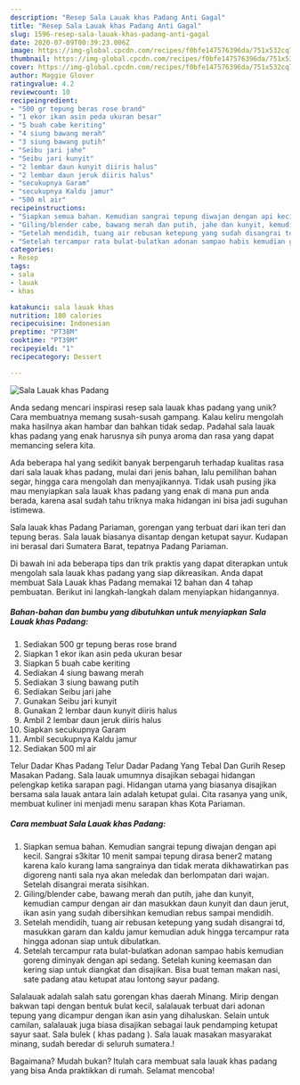 ```yaml
---
description: "Resep Sala Lauak khas Padang Anti Gagal"
title: "Resep Sala Lauak khas Padang Anti Gagal"
slug: 1596-resep-sala-lauak-khas-padang-anti-gagal
date: 2020-07-09T00:39:23.006Z
image: https://img-global.cpcdn.com/recipes/f0bfe147576396da/751x532cq70/sala-lauak-khas-padang-foto-resep-utama.jpg
thumbnail: https://img-global.cpcdn.com/recipes/f0bfe147576396da/751x532cq70/sala-lauak-khas-padang-foto-resep-utama.jpg
cover: https://img-global.cpcdn.com/recipes/f0bfe147576396da/751x532cq70/sala-lauak-khas-padang-foto-resep-utama.jpg
author: Maggie Glover
ratingvalue: 4.2
reviewcount: 10
recipeingredient:
- "500 gr tepung beras rose brand"
- "1 ekor ikan asin peda ukuran besar"
- "5 buah cabe keriting"
- "4 siung bawang merah"
- "3 siung bawang putih"
- "Seibu jari jahe"
- "Seibu jari kunyit"
- "2 lembar daun kunyit diiris halus"
- "2 lembar daun jeruk diiris halus"
- "secukupnya Garam"
- "secukupnya Kaldu jamur"
- "500 ml air"
recipeinstructions:
- "Siapkan semua bahan. Kemudian sangrai tepung diwajan dengan api kecil. Sangrai s3kitar 10 menit sampai tepung dirasa bener2 matang karena kalo kurang lama sangrainya dan tidak merata dikhawatirkan pas digoreng nanti sala nya akan meledak dan berlompatan dari wajan. Setelah disangrai merata sisihkan."
- "Giling/blender cabe, bawang merah dan putih, jahe dan kunyit, kemudian campur dengan air dan masukkan daun kunyit dan daun jerut, ikan asin yang sudah dibersihkan kemudian rebus sampai mendidih."
- "Setelah mendidih, tuang air rebusan ketepung yang sudah disangrai td, masukkan garam dan kaldu jamur kemudian aduk hingga tercampur rata hingga adonan siap untuk dibulatkan."
- "Setelah tercampur rata bulat-bulatkan adonan sampao habis kemudian goreng diminyak dengan api sedang. Setelah kuning keemasan dan kering siap untuk diangkat dan disajikan. Bisa buat teman makan nasi, sate padang atau ketupat atau lontong sayur padang."
categories:
- Resep
tags:
- sala
- lauak
- khas

katakunci: sala lauak khas 
nutrition: 180 calories
recipecuisine: Indonesian
preptime: "PT38M"
cooktime: "PT39M"
recipeyield: "1"
recipecategory: Dessert

---
```



![Sala Lauak khas Padang](https://img-global.cpcdn.com/recipes/f0bfe147576396da/751x532cq70/sala-lauak-khas-padang-foto-resep-utama.jpg)

Anda sedang mencari inspirasi resep sala lauak khas padang yang unik? Cara membuatnya memang susah-susah gampang. Kalau keliru mengolah maka hasilnya akan hambar dan bahkan tidak sedap. Padahal sala lauak khas padang yang enak harusnya sih punya aroma dan rasa yang dapat memancing selera kita.

Ada beberapa hal yang sedikit banyak berpengaruh terhadap kualitas rasa dari sala lauak khas padang, mulai dari jenis bahan, lalu pemilihan bahan segar, hingga cara mengolah dan menyajikannya. Tidak usah pusing jika mau menyiapkan sala lauak khas padang yang enak di mana pun anda berada, karena asal sudah tahu triknya maka hidangan ini bisa jadi suguhan istimewa.

Sala lauak khas Padang Pariaman, gorengan yang terbuat dari ikan teri dan tepung beras. Sala lauak biasanya disantap dengan ketupat sayur. Kudapan ini berasal dari Sumatera Barat, tepatnya Padang Pariaman.


Di bawah ini ada beberapa tips dan trik praktis yang dapat diterapkan untuk mengolah sala lauak khas padang yang siap dikreasikan. Anda dapat membuat Sala Lauak khas Padang memakai 12 bahan dan 4 tahap pembuatan. Berikut ini langkah-langkah dalam menyiapkan hidangannya.

<!--inarticleads1-->

##### Bahan-bahan dan bumbu yang dibutuhkan untuk menyiapkan Sala Lauak khas Padang:

1. Sediakan 500 gr tepung beras rose brand
1. Siapkan 1 ekor ikan asin peda ukuran besar
1. Siapkan 5 buah cabe keriting
1. Sediakan 4 siung bawang merah
1. Sediakan 3 siung bawang putih
1. Sediakan Seibu jari jahe
1. Gunakan Seibu jari kunyit
1. Gunakan 2 lembar daun kunyit diiris halus
1. Ambil 2 lembar daun jeruk diiris halus
1. Siapkan secukupnya Garam
1. Ambil secukupnya Kaldu jamur
1. Sediakan 500 ml air


Telur Dadar Khas Padang Telur Dadar Padang Yang Tebal Dan Gurih Resep Masakan Padang. Sala lauak umumnya disajikan sebagai hidangan pelengkap ketika sarapan pagi. Hidangan utama yang biasanya disajikan bersama sala lauak antara lain adalah ketupat gulai. Cita rasanya yang unik, membuat kuliner ini menjadi menu sarapan khas Kota Pariaman. 

<!--inarticleads2-->

##### Cara membuat Sala Lauak khas Padang:

1. Siapkan semua bahan. Kemudian sangrai tepung diwajan dengan api kecil. Sangrai s3kitar 10 menit sampai tepung dirasa bener2 matang karena kalo kurang lama sangrainya dan tidak merata dikhawatirkan pas digoreng nanti sala nya akan meledak dan berlompatan dari wajan. Setelah disangrai merata sisihkan.
1. Giling/blender cabe, bawang merah dan putih, jahe dan kunyit, kemudian campur dengan air dan masukkan daun kunyit dan daun jerut, ikan asin yang sudah dibersihkan kemudian rebus sampai mendidih.
1. Setelah mendidih, tuang air rebusan ketepung yang sudah disangrai td, masukkan garam dan kaldu jamur kemudian aduk hingga tercampur rata hingga adonan siap untuk dibulatkan.
1. Setelah tercampur rata bulat-bulatkan adonan sampao habis kemudian goreng diminyak dengan api sedang. Setelah kuning keemasan dan kering siap untuk diangkat dan disajikan. Bisa buat teman makan nasi, sate padang atau ketupat atau lontong sayur padang.


Salalauak adalah salah satu gorengan khas daerah Minang. Mirip dengan bakwan tapi dengan bentuk bulat kecil, salalauak terbuat dari adonan tepung yang dicampur dengan ikan asin yang dihaluskan. Selain untuk camilan, salalauak juga biasa disajikan sebagai lauk pendamping ketupat sayur saat. Sala bulek ( khas padang ). Sala lauak masakan masyarakat minang, sudah beredar di seluruh sumatera.! 

Bagaimana? Mudah bukan? Itulah cara membuat sala lauak khas padang yang bisa Anda praktikkan di rumah. Selamat mencoba!
